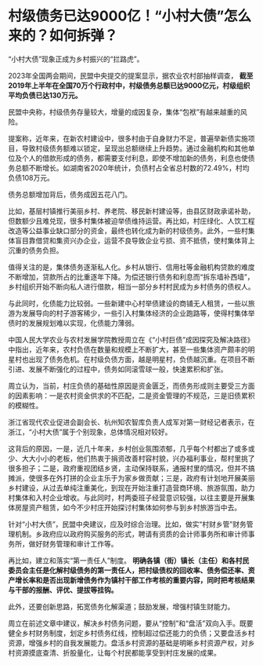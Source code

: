 # 村级债务已达9000亿！“小村大债”怎么来的？如何拆弹？

“小村大债”现象正成为乡村振兴的“拦路虎”。

2023年全国两会期间，民盟中央提交的提案显示，据农业农村部抽样调查，
**截至2019年上半年在全国70万个行政村中，村级债务总额已达9000亿元，村级组织平均负债已达130万元。**

民盟中央称，村级债务存量较大，增量的成因复杂，集体“包袱”有越来越重的风险。

提案称，近年来，在新农村建设中，很多村由于自身财力不足，普遍举新债实施项目，导致村级债务额难以锁定，呈现出总额继续上升趋势。通过金融机构和其他单位及个人的借款形成的债务，都需要支付利息，即使不增加新的债务，利息也使债务总额不断增长。如湖南省2020年统计，负债村占全省总村数的72.49%，村均负债108万元。

债务总额增加背后，债务成因五花八门。

比如，基层村镇推行美丽乡村、养老院、移民新村建设等，由县区财政承诺补助，但数额少且难兑现，很多村集体被迫举债维持运营。再比如，村庄绿化、人饮工程改造等公益事业缺口部分的资金，最终也转化成为新的村级债务。此外，一些村集体盲目靠借贷和集资兴办企业，运营不良导致企业亏损、资不抵债，使村集体背上沉重的债务负担。

值得关注的是，集体债务逐渐私人化。乡村从银行、信用社等金融机构贷款的难度不断增加，贷款所占的比重逐年下降。为偿还银行债务和利息而“拆东墙补西墙”，乡村组织开始不断向私人进行借款，相当一部分乡村村民成为乡村债务的债权人。

与此同时，化债能力比较弱。一些新建中心村举债建设的商铺无人租赁，一些以旅游为发展导向的村子游客稀少，一些引入村集体经济的企业跑路等，使得村集体举债时的发展规划难以实现，化债能力薄弱。

中国人民大学农业与农村发展学院教授周立在《“小村巨债”成因探究及解决路径》中指出，近年来，农村负债在数量和规模上不断扩大，甚至一些集体资产颇丰的明星村也出现了债务危机。在村级负债方面，越是明星村，负债越沉重。在项目不断引进、发展不断强化的过程中，债务如同滚雪球一般，快速累积和扩张。

周立认为，当前，村庄负债的基础性原因是资金匮乏，而债务形成则主要受三方面的因素影响：一是农村资金供求的不匹配，二是资金管理的不规范，三是旧债累积的模糊性。

浙江省现代农业促进会副会长、杭州知农智库负责人成军对第一财经记者表示，在浙江，“小村大债”属于个别现象，总体情况相对较好。

这背后的原因，一是，近几十年来，乡村创业氛围浓郁，几乎每个村都出了或多或少、大大小小的老板，他们热衷于捐资改善村容村貌，兴办福利事业，帮村里挑了很多担子；二是，政府重视团结乡贤，主动保持联系，通报村里的情况，但并不搞摊派，使很多在外打拼的企业主乐于为家乡做贡献；三是，政府有计划地开展美丽乡村建设，从过去单纯注重美化，到现在开始注重打造营商环境、旅游氛围，助力村集体和入村企业增收。与此同时，村两委班子经营意识较强，以往主要是开展集体房屋资产租赁，如今不少村庄开始探讨村集体如何参与到乡村旅游当中去。

针对“小村大债”，民盟中央建议，应及时综合治理。比如，做实“村财乡管”财务管理机制。乡政府应以政府购买服务的形式，聘请有资质的会计师事务所和审计师事务所，做好财务管理和审计工作等。

再比如，建立和落实“第一责任人”制度。
**明确各镇（街）镇长（主任）和各村民委员会主任是化解村级债务的第一责任人，把村级债权的回收率、债务偿还率、资产增长率和是否出现新增债务作为镇村干部工作考核的重要内容，同时把考核结果与干部的报酬、评优、提拔等挂钩。**

此外，还要创新思路，拓宽债务化解渠道；鼓励发展，增强村镇生财能力。

周立在前述文章中建议，解决乡村债务问题，要从“控制”和“盘活”双向入手。既要健全乡村财务制度，划定乡村债务红线，控制超过偿还能力的负债；又要盘活乡村资源，增强乡村的自我发展能力。盘活乡村资源的基础是明晰乡村资源产权，对乡村资源摸底查清、折股量化，让每个村民都能享受到村庄发展的成果。

